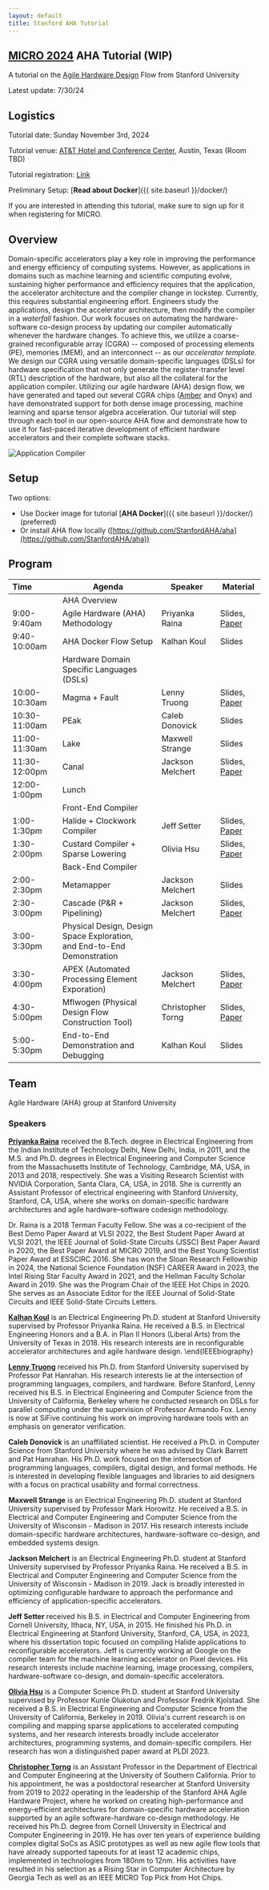 ```yaml
---
layout: default
title: Stanford AHA Tutorial
---
```

## [MICRO 2024](https://microarch.org/micro57/index.php) AHA Tutorial (WIP)

A tutorial on the [Agile Hardware Design](https://aha.stanford.edu/) Flow from Stanford University

Latest update: 7/30/24

## Logistics

Tutorial date: Sunday November 3rd, 2024

Tutorial venue: [AT&T Hotel and Conference Center](https://www.google.com/maps/place/AT%26T+Hotel+and+Conference+Center/@30.2816295,-97.7404408,15z/data=!4m2!3m1!1s0x0:0x7ef52b1ad3321879?sa=X&ved=1t:2428&ictx=111), Austin, Texas (Room TBD)

Tutorial registration: [Link](https://microarch.org/micro57/attend/register.php)

Preliminary Setup: [**Read about Docker**]({{ site.baseurl }}/docker/)

If you are interested in attending this tutorial, make sure to sign up for it when registering for MICRO.

## Overview

Domain-specific accelerators play a key role in improving the performance and energy efficiency of computing systems. However, as applications in domains such as machine learning and scientific computing evolve, sustaining higher performance and efficiency requires that the application, the accelerator architecture and the compiler change in lockstep. Currently, this requires substantial engineering effort. Engineers study the applications, design the accelerator architecture, then modify the compiler in a *waterfall* fashion. Our work focuses on automating the hardware-software co-design process by updating our compiler automatically whenever the hardware changes. To achieve this, we utilize a coarse-grained reconfigurable array (CGRA) -- composed of processing elements (PE), memories (MEM), and an interconnect -- as our *accelerator template*. We design our CGRA using versatile domain-specific languages (DSLs) for hardware specification that not only generate the register-transfer level (RTL) description of the hardware, but also all the collateral for the application compiler. Utilizing our agile hardware (AHA)  design flow, we have generated and taped out several CGRA chips ([Amber](https://ieeexplore.ieee.org/document/10258121) and Onyx) and have demonstrated support for both dense image processing, machine learning and sparse tensor algebra acceleration. Our tutorial will step through each tool in our open-source AHA flow and demonstrate how to use it for fast-paced iterative development of efficient hardware accelerators and their complete software stacks.

![Application Compiler](https://raw.githubusercontent.com/StanfordAHA/aha_tutorial/main/assets/images/application_compiler1.jpg)

## Setup

Two options:

* Use Docker image for tutorial [**AHA Docker**]({{ site.baseurl }}/docker/) (preferred)
* Or install AHA flow locally ([https://github.com/StanfordAHA/aha](https://github.com/StanfordAHA/aha))

## Program


| Time          | Agenda                                                                       | Speaker           | Material                                                                      |
| :-------------- | ------------------------------------------------------------------------------ | ------------------- | ------------------------------------------------------------------------------- |
|               | AHA Overview                                                                 |                   |                                                                               |
| 9:00-9:40am   | Agile Hardware (AHA) Methodology                                             | Priyanka Raina    | Slides, [Paper](https://dl.acm.org/doi/10.1145/3534933)                 |
| 9:40-10:00am  | AHA Docker Flow Setup                                                        | Kalhan Koul       | Slides                                                                 |
|               | Hardware Domain Specific Languages (DSLs)                                    |                   |                                                                               |
| 10:00-10:30am | Magma + Fault                                                                | Lenny Truong      | Slides, [Paper](https://dl.acm.org/doi/10.1007/978-3-030-53288-8_19)    |
| 10:30-11:00am | PEak                                                                         | Caleb Donovick    | Slides                                                                |
| 11:00-11:30am | Lake                                                                         | Maxwell Strange   | Slides                                                                |
| 11:30-12:00pm | Canal                                                                        | Jackson Melchert  | Slides, [Paper](https://ieeexplore.ieee.org/document/10105430)          |
| 12:00-1:00pm  | Lunch                                                                        |                   |                                                                               |
|               | Front-End Compiler                                                           |                   |                                                                               |
| 1:00-1:30pm   | Halide + Clockwork Compiler                                                  | Jeff Setter       | Slides, [Paper](https://dl.acm.org/doi/10.1145/3572908)                 |
| 1:30-2:00pm   | Custard Compiler + Sparse Lowering                                           | Olivia Hsu        | Slides, [Paper](https://dl.acm.org/doi/10.1145/3582016.3582051)         |
|               | Back-End Compiler                                                            |                   |                                                                               |
| 2:00-2:30pm   | Metamapper                                                                   | Jackson Melchert  | Slides                                                                |
| 2:30-3:00pm   | Cascade (P&R + Pipelining)                                                   | Jackson Melchert  | Slides, [Paper](https://ieeexplore.ieee.org/abstract/document/10504565) |
| 3:00-3:30pm   | Physical Design, Design Space Exploration,<br />and End-to-End Demonstration |                   |                                                                               |
| 3:30-4:00pm   | APEX (Automated Processing Element Exporation)                               | Jackson Melchert  | Slides, [Paper](https://dl.acm.org/doi/abs/10.1145/3582016.3582070)     |
| 4:30-5:00pm   | Mflwogen (Physical Design Flow Construction Tool)                            | Christopher Torng | Slides, [Paper](https://dl.acm.org/doi/10.1145/3489517.3530633)         |
| 5:00-5:30pm   | End-to-End Demonstration and Debugging                                       | Kalhan Koul       | Slides                                                                 |

## Team

Agile Hardware (AHA) group at Stanford University

### Speakers

**[Priyanka Raina](https://priyanka-raina.github.io)** received the B.Tech. degree in Electrical Engineering from the Indian Institute of Technology Delhi, New Delhi, India, in 2011, and the M.S. and Ph.D. degrees in Electrical Engineering and Computer Science from the Massachusetts Institute of Technology, Cambridge, MA, USA, in 2013 and 2018, respectively. She was a Visiting Research Scientist with NVIDIA Corporation, Santa Clara, CA, USA, in 2018. She is currently an Assistant Professor of electrical engineering with Stanford University, Stanford, CA, USA, where she works on domain-specific hardware architectures and agile hardware–software codesign methodology.

Dr. Raina is a 2018 Terman Faculty Fellow. She was a co-recipient of the Best Demo Paper Award at VLSI 2022, the Best Student Paper Award at VLSI 2021, the IEEE Journal of Solid-State Circuits (JSSC) Best Paper Award in 2020, the Best Paper Award at MICRO 2019, and the Best Young Scientist Paper Award at ESSCIRC 2016. She has won the Sloan Research Fellowship in 2024, the National Science Foundation (NSF) CAREER Award in 2023, the Intel Rising Star Faculty Award in 2021, and the Hellman Faculty Scholar Award in 2019. She was the Program Chair of the IEEE Hot Chips in 2020. She serves as an Associate Editor for the IEEE Journal of Solid-State Circuits and IEEE Solid-State Circuits Letters.

**[Kalhan Koul](https://www.linkedin.com/in/kalhan-koul/)** is an Electrical Engineering Ph.D. student at Stanford University supervised by Professor Priyanka Raina. He received a B.S. in Electrical Engineering Honors and a B.A. in Plan II Honors (Liberal Arts) from the University of Texas in 2018. His research interests are in reconfigurable accelerator architectures and agile hardware design.
\end{IEEEbiography}

**[Lenny Truong](https://truong.io/)** received his Ph.D. from Stanford University supervised by Professor Pat Hanrahan.
His research interests lie at the intersection of programming languages, compilers, and hardware.
Before Stanford, Lenny received his B.S. in Electrical Engineering and Computer Science from the University of California, Berkeley where he conducted research on DSLs for parallel computing under the supervision of Professor Armando Fox. Lenny is now at SiFive continuing his work on improving hardware tools with an emphasis on generator verification.

**Caleb Donovick** is an unaffiliated scientist.  He received a Ph.D. in Computer Science from Stanford University where he was advised by Clark Barrett and Pat Hanrahan.  His Ph.D. work focused on the intersection of programming languages, compilers, digital design, and formal methods. He is interested in developing flexible languages and libraries to aid designers with a focus on practical usability and formal correctness.

**Maxwell Strange** is an Electrical Engineering Ph.D. student at Stanford University supervised by Professor Mark Horowitz. He received a B.S. in Electrical and Computer Engineering and Computer Science from the University of Wisconsin - Madison in 2017. His research interests include domain-specific hardware architectures, hardware-software co-design, and embedded systems design.

**Jackson Melchert** is an Electrical Engineering Ph.D. student at Stanford University supervised by Professor Priyanka Raina. He received a B.S. in Electrical and Computer Engineering and Computer Science from the University of Wisconsin - Madison in 2019. Jack is broadly interested in optimizing configurable hardware to approach the performance and efficiency of application-specific accelerators.

**Jeff Setter** received his B.S. in Electrical and Computer Engineering from Cornell University, Ithaca, NY, USA, in 2015. He finished his Ph.D. in Electrical Engineering at Stanford University, Stanford, CA, USA, in 2023, where his dissertation topic focused on compiling Halide applications to reconfigurable accelerators. Jeff is currently working at Google on the compiler team for the machine learning accelerator on Pixel devices. His research interests include machine learning, image processing, compilers, hardware-software co-design, and domain-specific accelerators.

**[Olivia Hsu](https://weiya711.github.io/)** is a Computer Science Ph.D. student at Stanford University supervised by Professor Kunle Olukotun and Professor Fredrik Kjolstad. She received a B.S. in Electrical Engineering and Computer Science from the University of California, Berkeley in 2019. Olivia's current research is on compiling and mapping sparse applications to accelerated computing systems, and her research interests broadly include accelerator architectures, programming systems, and domain-specific compilers. Her research has won a distinguished paper award at PLDI 2023.

**[Christopher Torng](https://ctorng.com/)** is an Assistant Professor in the Department of Electrical and Computer Engineering at the University of Southern California. Prior to his appointment, he was a postdoctoral researcher at Stanford University from 2019 to 2022 operating in the leadership of the Stanford AHA Agile Hardware Project, where he worked on creating high-performance and energy-efficient architectures for domain-specific hardware acceleration supported by an agile software-hardware co-design methodology. He received his Ph.D. degree from Cornell University in Electrical and Computer Engineering in 2019. He has over ten years of experience building complex digital SoCs as ASIC prototypes as well as new agile flow tools that have already supported tapeouts for at least 12 academic chips, implemented in technologies from 180nm to 12nm. His activities have resulted in his selection as a Rising Star in Computer Architecture by Georgia Tech as well as an IEEE MICRO Top Pick from Hot Chips.
